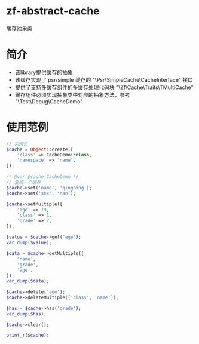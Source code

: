 # zf-abstract-cache
缓存抽象类

# 简介
- 该library提供缓存的抽象
- 该缓存实现了 psr/simple 缓存的 "\Psr\SimpleCache\CacheInterface" 接口
- 提供了支持多缓存组件的多缓存处理代码块 "\Zf\Cache\Traits\TMultiCache"
- 缓存组件必须实现抽象类中对应的抽象方法，参考 "\Test\Debug\CacheDemo"

# 使用范例
```php
// 实例化
$cache = Object::create([
    'class' => CacheDemo::class,
    'namespace' => 'name',
]);

/* @var $cache CacheDemo */
// 生成一个缓存
$cache->set('name', 'qingbing');
$cache->set('sex', 'nan');

$cache->setMultiple([
    'age' => 19,
    'class' => 1,
    'grade' => 2,
]);

$value = $cache->get('age');
var_dump($value);

$data = $cache->getMultiple([
    'name',
    'grade',
    'age',
]);
var_dump($data);

$cache->delete('age');
$cache->deleteMultiple(['class', 'name']);

$has = $cache->has('grade');
var_dump($has);

$cache->clear();

print_r($cache);
```